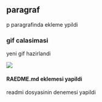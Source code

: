 <h2> paragraf</h2>

p paragrafinda ekleme ypildi

<h3>gif calasimasi</h3>

yeni gif hazirlandi

![](gif.gif)

<h4>RAEDME.md eklemesi yapildi</h4>

readmi dosyasinin denemesi yapildi